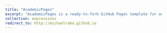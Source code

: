 ```yaml
---
title: "AcademicPages"
excerpt: "AcademicPages is a ready-to-fork GitHub Pages template for academic personal websites, based on structured data in markdown files. I created it for this website, then released it so others can make their own, which are hosted for free by GitHub. Over 500 people have!"
collection: expressions
redirect_to: http://michaelraba.github.io
---
```

